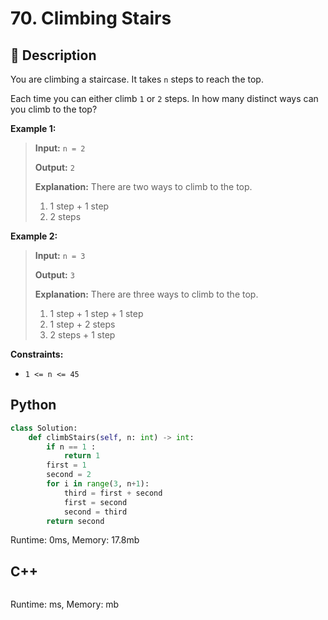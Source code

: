 # 70. Climbing Stairs

## :beginner: Description

You are climbing a staircase. It takes `n` steps to reach the top.

Each time you can either climb `1` or `2` steps. In how many distinct ways can you climb to the top?


**Example 1:**

>**Input:** `n = 2`
>
>**Output:** `2`
>
>**Explanation:** There are two ways to climb to the top.
>1. 1 step + 1 step
>2. 2 steps

**Example 2:**

>**Input:** `n = 3`
>
>**Output:** `3`
>
>**Explanation:** There are three ways to climb to the top.
>1. 1 step + 1 step + 1 step
>2. 1 step + 2 steps
>3. 2 steps + 1 step

**Constraints:**

*   `1 <= n <= 45`

## Python 

``` python
class Solution:
    def climbStairs(self, n: int) -> int:
        if n == 1 :
            return 1
        first = 1
        second = 2
        for i in range(3, n+1):
            third = first + second
            first = second
            second = third
        return second
```
Runtime: 0ms, Memory: 17.8mb

## C++

``` c++
```

Runtime: ms, Memory: mb

